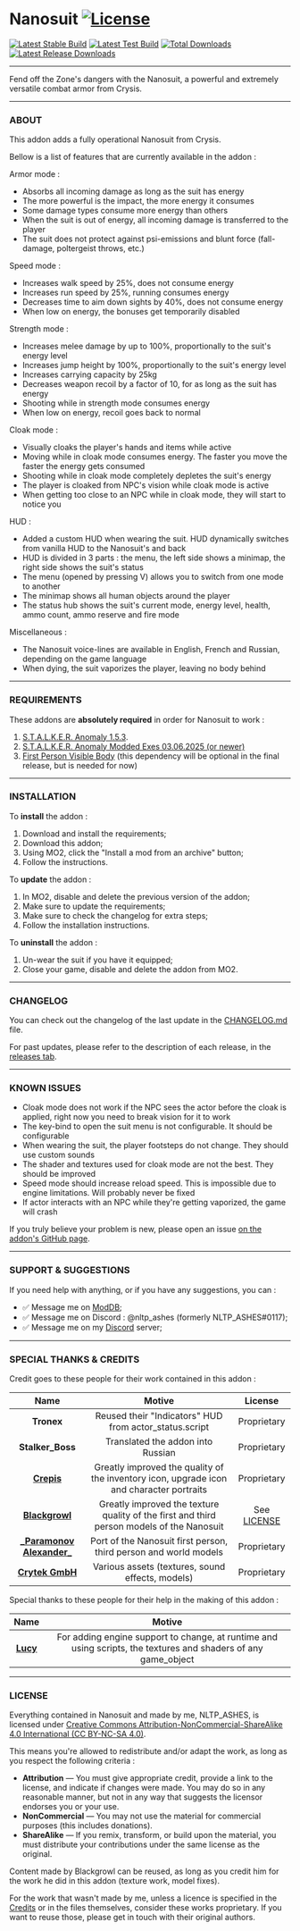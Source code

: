 # Nanosuit [![License](https://licensebuttons.net/l/by-nc-sa/4.0/88x31.png)](https://creativecommons.org/licenses/by-nc-sa/4.0/)

[![Latest Stable Build](https://img.shields.io/github/v/release/nltp-ashes/Nanosuit?label=Latest%20Stable%20Build&color=brightgreen)](https://github.com/nltp-ashes/Nanosuit/releases/latest) [![Latest Test Build](https://img.shields.io/github/v/release/nltp-ashes/Nanosuit?include_prereleases&filter=*rc*&display_name=tag&label=Latest%20Test%20Build&color=yellow)]() [![Total Downloads](https://img.shields.io/github/downloads/nltp-ashes/Nanosuit/total.svg?label=Downloads%20(All%20Time))](https://github.com/nltp-ashes/Nanosuit/releases) [![Latest Release Downloads](https://img.shields.io/github/downloads/nltp-ashes/Nanosuit/latest/total.svg?label=Downloads%20(Latest%20Release))](https://github.com/nltp-ashes/Nanosuit/releases/latest)

---

Fend off the Zone's dangers with the Nanosuit, a powerful and extremely versatile combat armor from Crysis.

---

### ABOUT

This addon adds a fully operational Nanosuit from Crysis. 

Bellow is a list of features that are currently available in the addon :

Armor mode :
- Absorbs all incoming damage as long as the suit has energy
- The more powerful is the impact, the more energy it consumes
- Some damage types consume more energy than others
- When the suit is out of energy, all incoming damage is transferred to the player
- The suit does not protect against psi-emissions and blunt force (fall-damage, poltergeist throws, etc.)

Speed mode :
- Increases walk speed by 25%, does not consume energy
- Increases run speed by 25%, running consumes energy
- Decreases time to aim down sights by 40%, does not consume energy
- When low on energy, the bonuses get temporarily disabled

Strength mode :
- Increases melee damage by up to 100%, proportionally to the suit's energy level
- Increases jump height by 100%, proportionally to the suit's energy level
- Increases carrying capacity by 25kg
- Decreases weapon recoil by a factor of 10, for as long as the suit has energy
- Shooting while in strength mode consumes energy
- When low on energy, recoil goes back to normal

Cloak mode :
- Visually cloaks the player's hands and items while active
- Moving while in cloak mode consumes energy. The faster you move the faster the energy gets consumed
- Shooting while in cloak mode completely depletes the suit's energy
- The player is cloaked from NPC's vision while cloak mode is active
- When getting too close to an NPC while in cloak mode, they will start to notice you

HUD :
- Added a custom HUD when wearing the suit. HUD dynamically switches from vanilla HUD to the Nanosuit's and back
- HUD is divided in 3 parts : the menu, the left side shows a minimap, the right side shows the suit's status
- The menu (opened by pressing V) allows you to switch from one mode to another
- The minimap shows all human objects around the player
- The status hub shows the suit's current mode, energy level, health, ammo count, ammo reserve and fire mode

Miscellaneous :
- The Nanosuit voice-lines are available in English, French and Russian, depending on the game language
- When dying, the suit vaporizes the player, leaving no body behind

---

### REQUIREMENTS

These addons are **absolutely required** in order for Nanosuit to work :
1. [S.T.A.L.K.E.R. Anomaly 1.5.3](https://www.moddb.com/mods/stalker-anomaly/downloads/stalker-anomaly-153).
2. [S.T.A.L.K.E.R. Anomaly Modded Exes 03.06.2025 (or newer)](https://github.com/themrdemonized/xray-monolith)
3. [First Person Visible Body](https://www.moddb.com/mods/stalker-anomaly/addons/swm-ported-visible-body-starter-version) (this dependency will be optional in the final release, but is needed for now)

---

### INSTALLATION

To **install** the addon :
1. Download and install the requirements;
2. Download this addon;
3. Using MO2, click the "Install a mod from an archive" button;
4. Follow the instructions.

To **update** the addon :
1. In MO2, disable and delete the previous version of the addon;
2. Make sure to update the requirements;
3. Make sure to check the changelog for extra steps;
4. Follow the installation instructions.

To **uninstall** the addon :
1. Un-wear the suit if you have it equipped;
2. Close your game, disable and delete the addon from MO2.

---

### CHANGELOG

You can check out the changelog of the last update in the [CHANGELOG.md](CHANGELOG.md) file.

For past updates, please refer to the description of each release, in the [releases tab](https://github.com/nltp-ashes/Nanosuit/releases).

---

### KNOWN ISSUES

- Cloak mode does not work if the NPC sees the actor before the cloak is applied, right now you need to break vision for it to work
- The key-bind to open the suit menu is not configurable. It should be configurable
- When wearing the suit, the player footsteps do not change. They should use custom sounds
- The shader and textures used for cloak mode are not the best. They should be improved
- Speed mode should increase reload speed. This is impossible due to engine limitations. Will probably never be fixed
- If actor interacts with an NPC while they're getting vaporized, the game will crash

If you truly believe your problem is new, please open an issue [on the addon's GitHub page](https://github.com/nltp-ashes/Nanosuit/issues/new).

---

### SUPPORT & SUGGESTIONS

If you need help with anything, or if you have any suggestions, you can :
- ✅ Message me on [ModDB](https://www.moddb.com/members/nltp-ashes);
- ✅ Message me on Discord : @nltp_ashes (formerly NLTP_ASHES#0117);
- ✅ Message me on my [Discord](https://discord.gg/7Z8S2qg) server;

---

### SPECIAL THANKS & CREDITS

Credit goes to these people for their work contained in this addon :

|                                Name                                 |                                          Motive                                           |         License         |
|:-------------------------------------------------------------------:|:-----------------------------------------------------------------------------------------:|:-----------------------:|
|                             **Tronex**                              |                  Reused their "Indicators" HUD from actor_status.script                   |       Proprietary       |
|                          **Stalker_Boss**                           |                             Translated the addon into Russian                             |       Proprietary       |
|         **[Crepis](https://www.moddb.com/members/cr3pis)**          | Greatly improved the quality of the inventory icon, upgrade icon and character portraits  |       Proprietary       |
|     **[Blackgrowl](https://www.moddb.com/members/strogglet15)**     | Greatly improved the texture quality of the first and third person models of the Nanosuit | See [LICENSE](#license) |
| **[\_Paramonov Alexander\_](https://users.playground.ru/1997780/)** |             Port of the Nanosuit first person, third person and world models              |       Proprietary       |
|             **[Crytek GmbH](https://www.crytek.com/)**              |                     Various assets (textures, sound effects, models)                      |       Proprietary       |

Special thanks to these people for their help in the making of this addon :

|                      Name                      |                                                     Motive                                                     |
|:----------------------------------------------:|:--------------------------------------------------------------------------------------------------------------:|
| **[Lucy](https://www.moddb.com/members/r3zy)** | For adding engine support to change, at runtime and using scripts, the textures and shaders of any game_object |

---

### LICENSE

Everything contained in Nanosuit and made by me, NLTP_ASHES, is licensed under [Creative Commons Attribution-NonCommercial-ShareAlike 4.0 International (CC BY-NC-SA 4.0)](https://creativecommons.org/licenses/by-nc-sa/4.0/).

This means you're allowed to redistribute and/or adapt the work, as long as you respect the following criteria :
- **Attribution** — You must give appropriate credit, provide a link to the license, and indicate if changes were made. You may do so in any reasonable manner, but not in any way that suggests the licensor endorses you or your use.
- **NonCommercial** — You may not use the material for commercial purposes (this includes donations).
- **ShareAlike** — If you remix, transform, or build upon the material, you must distribute your contributions under the same license as the original.

Content made by Blackgrowl can be reused, as long as you credit him for the work he did in this addon (texture work, model fixes).

For the work that wasn't made by me, unless a licence is specified in the [Credits](#special-thanks--credits) or in the files themselves, consider these works proprietary. If you want to reuse those, please get in touch with their original authors.
